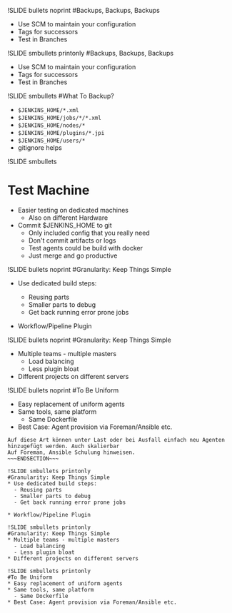 !SLIDE bullets noprint
#Backups, Backups, Backups
* Use SCM to maintain your configuration
* Tags for successors
* Test in Branches

!SLIDE smbullets printonly
#Backups, Backups, Backups
* Use SCM to maintain your configuration
* Tags for successors
* Test in Branches

!SLIDE smbullets
#What To Backup?

* `$JENKINS_HOME/*.xml`
* `$JENKINS_HOME/jobs/*/*.xml`
* `$JENKINS_HOME/nodes/*`
* `$JENKINS_HOME/plugins/*.jpi`
* `$JENKINS_HOME/users/*`
* gitignore helps

!SLIDE smbullets
# Test Machine
* Easier testing on dedicated machines
  - Also on different Hardware
* Commit $JENKINS\_HOME to git
  - Only included config that you really need
  - Don't commit artifacts or logs
  - Test agents could be build with docker
  - Just merge and go productive

!SLIDE bullets  noprint
#Granularity: Keep Things Simple
* Use dedicated build steps:
  - Reusing parts
  - Smaller parts to debug
  - Get back running error prone jobs

* Workflow/Pipeline Plugin

!SLIDE bullets  noprint
#Granularity: Keep Things Simple
* Multiple teams - multiple masters
  - Load balancing
  - Less plugin bloat
* Different projects on different servers

!SLIDE bullets noprint
#To Be Uniform
* Easy replacement of uniform agents
* Same tools, same platform
  - Same Dockerfile
* Best Case: Agent provision via Foreman/Ansible etc.

~~~SECTION:notes~~~
Auf diese Art können unter Last oder bei Ausfall einfach neu Agenten
hinzugefügt werden. Auch skalierbar
Auf Foreman, Ansible Schulung hinweisen.
~~~ENDSECTION~~~

!SLIDE smbullets printonly
#Granularity: Keep Things Simple
* Use dedicated build steps:
  - Reusing parts
  - Smaller parts to debug
  - Get back running error prone jobs

* Workflow/Pipeline Plugin

!SLIDE smbullets printonly
#Granularity: Keep Things Simple
* Multiple teams - multiple masters
  - Load balancing
  - Less plugin bloat
* Different projects on different servers

!SLIDE smbullets printonly
#To Be Uniform
* Easy replacement of uniform agents
* Same tools, same platform
  - Same Dockerfile
* Best Case: Agent provision via Foreman/Ansible etc.
